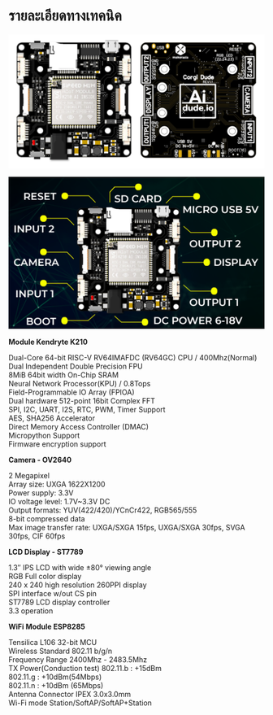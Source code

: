 # รายละเอียดทางเทคนิค

![](https://github.com/AiDude-io/CorgiDude/raw/master/images/front-back.png?raw=true)

![](https://github.com/AiDude-io/CorgiDude/raw/master/images/corgidude-pinout.png?raw=true)

**Module Kendryte K210**

Dual-Core 64-bit RISC-V RV64IMAFDC (RV64GC) CPU / 400Mhz(Normal)</br>
Dual Independent Double Precision FPU</br>
8MiB 64bit width On-Chip SRAM</br>
Neural Network Processor(KPU) / 0.8Tops</br>
Field-Programmable IO Array (FPIOA)</br>
Dual hardware 512-point 16bit Complex FFT</br>
SPI, I2C, UART, I2S, RTC, PWM, Timer Support</br>
AES, SHA256 Accelerator</br>
Direct Memory Access Controller (DMAC)</br>
Micropython Support</br>
Firmware encryption support

**Camera - OV2640**

2 Megapixel</br>
Array size: UXGA 1622X1200</br>
Power supply: 3.3V</br>
IO voltage level: 1.7V~3.3V DC</br>
Output formats:
YUV(422/420)/YCnCr422, RGB565/555</br>
8-bit compressed data</br>
Max image transfer rate:
UXGA/SXGA 15fps, UXGA/SXGA 30fps, SVGA 30fps, CIF 60fps

**LCD Display - ST7789**

1.3″ IPS LCD with wide ±80° viewing angle</br>
RGB Full color display</br>
240 x 240 high resolution 260PPI display</br>
SPI interface w/out CS pin</br>
ST7789 LCD display controller</br>
3.3 operation

**WiFi Module ESP8285**

Tensilica L106 32-bit MCU</br>
Wireless Standard 802.11 b/g/n</br>
Frequency Range 2400Mhz - 2483.5Mhz</br>
TX Power(Conduction test) 802.11.b : +15dBm</br>
802.11.g : +10dBm(54Mbps)</br>
802.11.n : +10dBm (65Mbps)</br>
Antenna Connector IPEX 3.0x3.0mm</br>
Wi-Fi mode Station/SoftAP/SoftAP+Station
